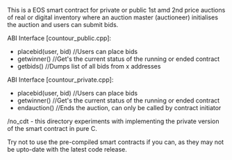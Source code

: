 This is a EOS smart contract for private or public 1st amd 2nd price auctions of real or digital inventory where an auction master (auctioneer) initialises the auction and users can submit bids.

ABI Interface [countour_public.cpp]:
- placebid(user, bid) //Users can place bids
- getwinner() //Get's the current status of the running or ended contract
- getbids() //Dumps list of all bids from x addresses

ABI Interface [countour_private.cpp]:
- placebid(user, bid) //Users can place bids
- getwinner() //Get's the current status of the running or ended contract
- endauction() //Ends the auction, can only be called by contract initiator

/no_cdt - this directory experiments with implementing the private version of the smart contract in pure C.

Try not to use the pre-compiled smart contracts if you can, as they may not be upto-date with the latest code release.
